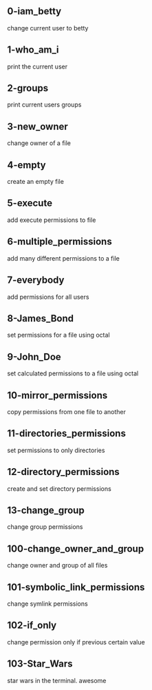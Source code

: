 ## 0-iam_betty 

change current user to betty

## 1-who_am_i

print the current user

## 2-groups

print current users groups

## 3-new_owner

change owner of a file

## 4-empty

create an empty file

## 5-execute

add execute permissions to file

## 6-multiple_permissions

add many different permissions to a file

## 7-everybody

add permissions for all users

## 8-James_Bond

set permissions for a file using octal

## 9-John_Doe

set calculated permissions to a file using octal

## 10-mirror_permissions

copy permissions from one file to another

## 11-directories_permissions

set permissions to only directories

## 12-directory_permissions

create and set directory permissions

## 13-change_group

change group permissions

## 100-change_owner_and_group

change owner and group of all files

## 101-symbolic_link_permissions

change symlink permissions

## 102-if_only

change permission only if previous certain value

## 103-Star_Wars

star wars in the terminal. awesome



